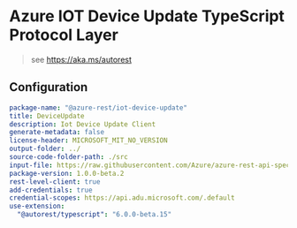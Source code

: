 # Azure IOT Device Update TypeScript Protocol Layer

> see https://aka.ms/autorest

## Configuration

```yaml
package-name: "@azure-rest/iot-device-update"
title: DeviceUpdate
description: Iot Device Update Client
generate-metadata: false
license-header: MICROSOFT_MIT_NO_VERSION
output-folder: ../
source-code-folder-path: ./src
input-file: https://raw.githubusercontent.com/Azure/azure-rest-api-specs/5ee062ac3cc2df298ff47bdfc7792d257fd85bb8/specification/deviceupdate/data-plane/Microsoft.DeviceUpdate/preview/2022-07-01-preview/deviceupdate.json
package-version: 1.0.0-beta.2
rest-level-client: true
add-credentials: true
credential-scopes: https://api.adu.microsoft.com/.default
use-extension:
  "@autorest/typescript": "6.0.0-beta.15"
```
